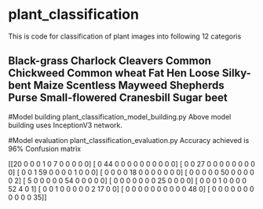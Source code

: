 # plant_classification

This is code for classification of plant images into following 12 categoris

Black-grass
Charlock
Cleavers
Common Chickweed
Common wheat
Fat Hen
Loose Silky-bent
Maize
Scentless Mayweed
Shepherds Purse
Small-flowered Cranesbill
Sugar beet
------------------
#Model building
plant_classification_model_building.py
Above model building uses InceptionV3 network.


#Model evaluation
plant_classification_evaluation.py
Accuracy achieved is 96%
Confusion matrix

[[20  0  0  0  1  0  7  0  0  0  0  0]
 [ 0 44  0  0  0  0  0  0  0  0  0  0]
 [ 0  0 27  0  0  0  0  0  0  0  0  0]
 [ 0  0  1 59  0  0  0  0  1  0  0  0]
 [ 0  0  0  0 18  0  0  0  0  0  0  0]
 [ 0  0  0  0  0 50  0  0  0  0  0  2]
 [ 5  0  0  0  0  0 54  0  0  0  0  0]
 [ 0  0  0  0  0  0  0 25  0  0  0  0]
 [ 0  0  0  1  0  0  0  0 52  4  0  1]
 [ 0  0  1  0  0  0  0  0  2 17  0  0]
 [ 0  0  0  0  0  0  0  0  0  0 48  0]
 [ 0  0  0  0  0  0  0  0  0  0  0 35]]

